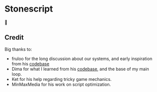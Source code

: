 # Stonescript

🚧

## Credit

Big thanks to:

- fruloo for the long discussion about our systems, and early inspiration from his [codebase](https://github.com/bcbays/SSRPGScripts/tree/main)
- Dima for what I learned from his [codebase](https://github.com/livercat/scribble), and the base of my main loop.
- Ket for his help regarding tricky game mechanics.
- MinMaxMedia for his work on script optimization.
